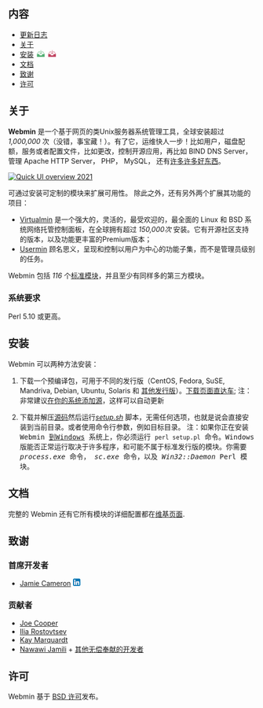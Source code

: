 ## 内容
* [更新日志](https://github.com/webmin/webmin/blob/master/CHANGELOG.md)
* [关于](#关于)
* [安装](#安装)[<img src="https://github.com/webmin-devel/webmin/blob/master/media/download-23x14-stable.png?raw=true" title="稳定版">](http://webmin.com/download.html)[<img src="https://github.com/webmin-devel/webmin/blob/master/media/download-23x14-devel.png?raw=true" title="Development Versions">](http://webmin.com/devel.html)
* [文档](#文档)
* [致谢](#致谢)
* [许可](#许可)

## 关于

**Webmin** 是一个基于网页的类Unix服务器系统管理工具，全球安装超过 _1,000,000_ 次（没错，事宝藏！）。有了它，运维快人一步！比如用户，磁盘配额，服务或者配置文件，比如更改，控制开源应用，再比如 BIND DNS Server，管理 Apache HTTP Server， PHP， MySQL， 还有[许多许多好东西](https://doxfer.webmin.com/Webmin/Introduction)。

[![Quick UI overview 2021](https://user-images.githubusercontent.com/4426533/114315375-61a1c480-9b07-11eb-9aaf-4aa949a39ab7.png)](https://www.youtube.com/watch?v=daYG6O4AsEw)

可通过安装可定制的模块来扩展可用性。 除此之外，还有另外两个扩展其功能的项目：

* [Virtualmin](https://www.virtualmin.com) 是一个强大的，灵活的，最受欢迎的，最全面的 Linux 和 BSD 系统网络托管控制面板，在全球拥有超过 _150,000次_ 安装。它有开源社区支持的版本，以及功能更丰富的Premium版本；
* [Usermin](https://github.com/webmin/usermin) 顾名思义，呈现和控制以用户为中心的功能子集，而不是管理员级别的任务。

Webmin 包括 _116_ 个[标准模块](https://doxfer.webmin.com/Webmin/Webmin_Modules)，并且至少有同样多的第三方模块。


### 系统要求
Perl 5.10 或更高。

## 安装
Webmin 可以两种方法安装：

 1. 下载一个预编译包，可用于不同的发行版（CentOS, Fedora, SuSE, Mandriva, Debian, Ubuntu, Solaris 和 [其他发行版](http://www.webmin.com/support.html)）。[下载页面直达车](http://webmin.com/download.html);
  <kbd>注：非常建议[在你的系统添加源](https://doxfer.webmin.com/Webmin/Installation)，这样可以自动更新</kbd>

 2. 下载并解压[源码](https://prdownloads.sourceforge.net/webadmin/webmin-1.996.tar.gz)然后运行[_setup.sh_](http://www.webmin.com/tgz.html) 脚本，无需任何选项，也就是说会直接安装到当前目录。或者使用命令行参数，例如目标目录。
  <kbd>注：如果你正在安装 Webmin [到Windows](http://www.webmin.com/windows.html) 系统上，你必须运行 `perl setup.pl` 命令。Windows 版能否正常运行取决于许多程序，和可能不属于标准发行版的模块。你需要 _process.exe_ 命令， _sc.exe_ 命令，以及 _Win32::Daemon_ Perl 模块。</kbd>

## 文档
完整的 Webmin 还有它所有模块的详细配置都在[维基页面](https://doxfer.webmin.com/Webmin/Main_Page).

## 致谢

### 首席开发者

* [Jamie Cameron](http://www.webmin.com/about.html) [![](https://github.com/webmin-devel/webmin/blob/master/media/linkedin-15x15.png?raw=true)](https://www.linkedin.com/in/jamiecameron2)

### 贡献者

* [Joe Cooper](https://github.com/swelljoe)
* [Ilia Rostovtsev](https://github.com/iliaross)
* [Kay Marquardt](https://github.com/gnadelwartz)
* [Nawawi Jamili](https://github.com/nawawi) + [其他无偿奉献的开发者](https://github.com/webmin/webmin/graphs/contributors)

## 许可

Webmin 基于 [BSD 许可](https://github.com/webmin/webmin/blob/master/LICENCE)发布。
